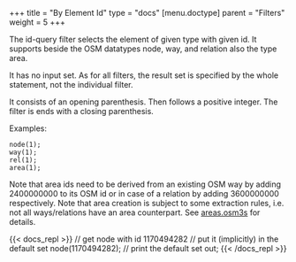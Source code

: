 +++
title = "By Element Id"
type = "docs"
[menu.doctype]
  parent = "Filters"
weight = 5
+++

The id-query filter selects the element of given type with given id. It supports beside the OSM datatypes node, way, and relation also the type area.

It has no input set. As for all filters, the result set is specified by the whole statement, not the individual filter.

It consists of an opening parenthesis. Then follows a positive integer. The filter is ends with a closing parenthesis.

Examples:

    node(1);
    way(1);
    rel(1);
    area(1);

Note that area ids need to be derived from an existing OSM way by adding 2400000000 to its OSM id or in case of a relation by adding 3600000000 respectively. Note that area creation is subject to some extraction rules, i.e. not all ways/relations have an area counterpart. See [areas.osm3s](https://github.com/drolbr/Overpass-API/blob/master/rules/areas.osm3s) for details.

{{< docs_repl >}}
// get node with id 1170494282
// put it (implicitly) in the default set
node(1170494282);
// print the default set
out;
{{< /docs_repl >}}
